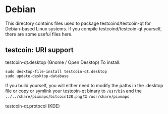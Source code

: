 
Debian
====================
This directory contains files used to package testcoind/testcoin-qt
for Debian-based Linux systems. If you compile testcoind/testcoin-qt yourself, there are some useful files here.

## testcoin: URI support ##


testcoin-qt.desktop  (Gnome / Open Desktop)
To install:

	sudo desktop-file-install testcoin-qt.desktop
	sudo update-desktop-database

If you build yourself, you will either need to modify the paths in
the .desktop file or copy or symlink your testcoin-qt binary to `/usr/bin`
and the `../../share/pixmaps/bitcoin128.png` to `/usr/share/pixmaps`

testcoin-qt.protocol (KDE)

